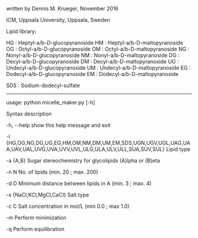 written by Dennis M. Krueger, November 2016

ICM, Uppsala University, Uppsala, Sweden


Lipid library:

HG : Heptyl-a/b-D-glucopyranoside
HM : Heptyl-a/b-D-maltopyranoside
OG : Octyl-a/b-D-glucopyranoside
OM : Octyl-a/b-D-maltopyranoside
NG : Nonyl-a/b-D-glucopyranoside
NM : Nonyl-a/b-D-maltopyranoside
DG : Decyl-a/b-D-glucopyranoside
DM : Decyl-a/b-D-maltopyranoside
UG : Undecyl-a/b-D-glucopyranoside
UM : Undecyl-a/b-D-maltopyranoside
EG : Dodecyl-a/b-D-glucopyranoside
EM : Dodecyl-a/b-D-maltopyranoside
  
SDS : Sodium-dodecyl-sulfate
  
*************************************************************************
  
usage: python micelle_maker.py [-h] 

Syntax description

-h, --help	show this help message and exit

-l	{HG,OG,NG,DG,UG,EG,HM,OM,NM,DM,UM,EM,SDS,UGN,UGV,UGL,UAG,UAA,UAV,UAL,UVG,UVA,UVV,UVL,ULG,ULA,ULV,ULL,SUA,SUV,SUL}	Lipid type

-a	{A,B}	Sugar stereochemistry for glycolipids (A)lpha or (B)eta

-n N	No. of lipids (min. 20 ; max. 200)

-d D	Minimum distance between lipids in A (min. 3 ; max. 4)

-s	{NaCl,KCl,MgCl,CaCl}	Salt type

-c C	Salt concentration in mol/L (min 0.0 ; max 1.0)

-m	Perform minimization

-q	Perform equilibration
